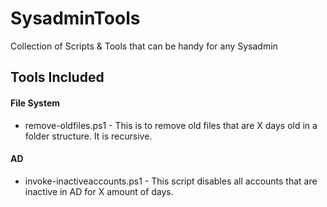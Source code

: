 # SysadminTools
Collection of Scripts &amp; Tools that can be handy for any Sysadmin

## Tools Included

#### File System
  * remove-oldfiles.ps1 - This is to remove old files that are X days old in a folder structure. It is recursive.

#### AD
  * invoke-inactiveaccounts.ps1 - This script disables all accounts that are inactive in AD for X amount of days.
